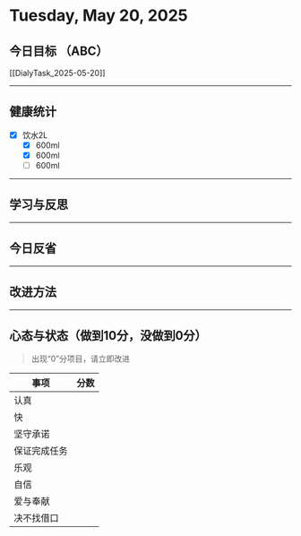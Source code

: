 # Tuesday, May 20, 2025

## 今日目标 （ABC）

[[DialyTask_2025-05-20]]

---

## 健康统计

- [x] 饮水2L
  - [x] 600ml
  - [x] 600ml
  - [ ] 600ml

---

## 学习与反思

---

## 今日反省

---

## 改进方法

---

## 心态与状态（做到10分，没做到0分）

> 出现“0”分项目，请立即改进

| 事项         | 分数 |
| ------------ | ---- |
| 认真         |      |
| 快           |      |
| 坚守承诺     |      |
| 保证完成任务 |      |
| 乐观         |      |
| 自信         |      |
| 爱与奉献     |      |
| 决不找借口   |      |
